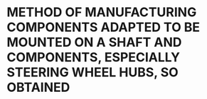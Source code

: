 # METHOD OF MANUFACTURING COMPONENTS ADAPTED TO BE MOUNTED ON A SHAFT AND COMPONENTS, ESPECIALLY STEERING WHEEL HUBS, SO OBTAINED